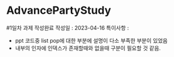 # AdvancePartyStudy

#1일차 과제 작성완료
작성일 : 2023-04-16
특이사항 : 
 - ppt 코드중 list pop에 대한 부분에 설명이 다소 부족한 부분이 있었음
 - 내부의 인자에 인덱스가 존재할때와 없을때 구분이 필요할 것 같음.

